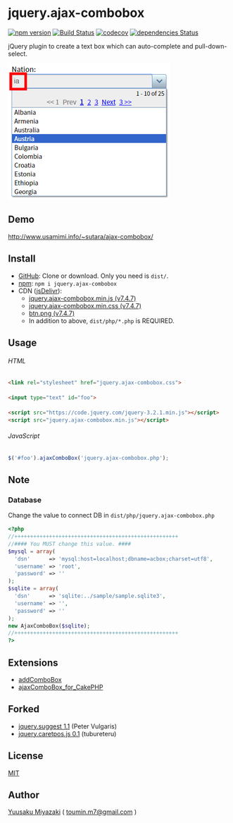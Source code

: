 # jquery.ajax-combobox

[![npm version](https://img.shields.io/npm/v/jquery.ajax-combobox.svg)](https://www.npmjs.com/package/jquery.ajax-combobox)
[![Build Status](https://travis-ci.org/sutara79/jquery.ajax-combobox.svg?branch=master)](https://travis-ci.org/sutara79/jquery.ajax-combobox)
[![codecov](https://codecov.io/gh/sutara79/jquery.ajax-combobox/branch/master/graph/badge.svg)](https://codecov.io/gh/sutara79/jquery.ajax-combobox)
[![dependencies Status](https://david-dm.org/sutara79/jquery.ajax-combobox/status.svg)](https://david-dm.org/sutara79/jquery.ajax-combobox)

jQuery plugin to create a text box which can auto-complete and pull-down-select.

![image](sample/img/001.png)

## Demo
http://www.usamimi.info/~sutara/ajax-combobox/


## Install
- [GitHub](https://github.com/sutara79/jquery.ajax-combobox): Clone or download. Only you need is `dist/`.
- [npm](https://www.npmjs.com/package/jquery.ajax-combobox): `npm i jquery.ajax-combobox`
- CDN ([jsDelivr](https://www.jsdelivr.com/)):
    - [jquery.ajax-combobox.min.js (v7.4.7)](https://cdn.jsdelivr.net/npm/jquery.ajax-combobox@7.4.7/dist/js/jquery.ajax-combobox.min.js)
    - [jquery.ajax-combobox.min.css (v7.4.7)](https://cdn.jsdelivr.net/npm/jquery.ajax-combobox@7.4.7/dist/css/jquery.ajax-combobox.min.css)
    - [btn.png (v7.4.7)](https://cdn.jsdelivr.net/npm/jquery.ajax-combobox@7.4.7/dist/btn.png)
    - In addition to above, `dist/php/*.php` is REQUIRED.


## Usage
###### HTML
``` html
<link rel="stylesheet" href="jquery.ajax-combobox.css">

<input type="text" id="foo">

<script src="https://code.jquery.com/jquery-3.2.1.min.js"></script>
<script src="jquery.ajax-combobox.min.js"></script>
```

###### JavaScript
``` javascript
$('#foo').ajaxComboBox('jquery.ajax-combobox.php');
```

## Note
### Database
Change the value to connect DB in `dist/php/jquery.ajax-combobox.php`

``` php
<?php
//++++++++++++++++++++++++++++++++++++++++++++++++++++
//#### You MUST change this value. ####
$mysql = array(
  'dsn'      => 'mysql:host=localhost;dbname=acbox;charset=utf8',
  'username' => 'root',
  'password' => ''
);
$sqlite = array(
  'dsn'      => 'sqlite:../sample/sample.sqlite3',
  'username' => '',
  'password' => ''
);
new AjaxComboBox($sqlite);
//++++++++++++++++++++++++++++++++++++++++++++++++++++
?>
```

## Extensions
- [addComboBox](http://www.usamimi.info/~sutara/sample/addComboBox/)
- [ajaxComboBox_for_CakePHP](https://github.com/sutara79/ajaxComboBox_for_CakePHP)


## Forked
- [jquery.suggest 1.1](http://www.vulgarisoverip.com/2007/08/06/jquerysuggest-11/) (Peter Vulgaris)
- [jquery.caretpos.js 0.1](http://d.hatena.ne.jp/tubureteru/20110101/) (tubureteru)


## License
[MIT](http://www.opensource.org/licenses/mit-license.php)


## Author
[Yuusaku Miyazaki](http://d.hatena.ne.jp/sutara_lumpur/20090124/1232781879)
( <toumin.m7@gmail.com> )
